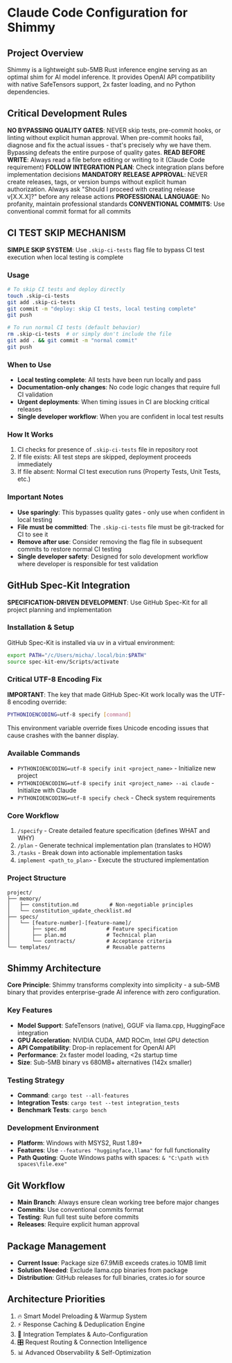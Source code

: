# Claude Code Configuration for Shimmy

## Project Overview
Shimmy is a lightweight sub-5MB Rust inference engine serving as an optimal shim for AI model inference. It provides OpenAI API compatibility with native SafeTensors support, 2x faster loading, and no Python dependencies.

## Critical Development Rules

**NO BYPASSING QUALITY GATES**: NEVER skip tests, pre-commit hooks, or linting without explicit human approval. When pre-commit hooks fail, diagnose and fix the actual issues - that's precisely why we have them. Bypassing defeats the entire purpose of quality gates.
**READ BEFORE WRITE**: Always read a file before editing or writing to it (Claude Code requirement)
**FOLLOW INTEGRATION PLAN**: Check integration plans before implementation decisions
**MANDATORY RELEASE APPROVAL**: NEVER create releases, tags, or version bumps without explicit human authorization. Always ask "Should I proceed with creating release v[X.X.X]?" before any release actions
**PROFESSIONAL LANGUAGE**: No profanity, maintain professional standards
**CONVENTIONAL COMMITS**: Use conventional commit format for all commits

## CI TEST SKIP MECHANISM

**SIMPLE SKIP SYSTEM**: Use `.skip-ci-tests` flag file to bypass CI test execution when local testing is complete

### Usage
```bash
# To skip CI tests and deploy directly
touch .skip-ci-tests
git add .skip-ci-tests
git commit -m "deploy: skip CI tests, local testing complete"
git push

# To run normal CI tests (default behavior)
rm .skip-ci-tests  # or simply don't include the file
git add . && git commit -m "normal commit"
git push
```

### When to Use
- **Local testing complete**: All tests have been run locally and pass
- **Documentation-only changes**: No code logic changes that require full CI validation
- **Urgent deployments**: When timing issues in CI are blocking critical releases
- **Single developer workflow**: When you are confident in local test results

### How It Works
1. CI checks for presence of `.skip-ci-tests` file in repository root
2. If file exists: All test steps are skipped, deployment proceeds immediately
3. If file absent: Normal CI test execution runs (Property Tests, Unit Tests, etc.)

### Important Notes
- **Use sparingly**: This bypasses quality gates - only use when confident in local testing
- **File must be committed**: The `.skip-ci-tests` file must be git-tracked for CI to see it
- **Remove after use**: Consider removing the flag file in subsequent commits to restore normal CI testing
- **Single developer safety**: Designed for solo development workflow where developer is responsible for test validation

## GitHub Spec-Kit Integration

**SPECIFICATION-DRIVEN DEVELOPMENT**: Use GitHub Spec-Kit for all project planning and implementation

### Installation & Setup
GitHub Spec-Kit is installed via uv in a virtual environment:
```bash
export PATH="/c/Users/micha/.local/bin:$PATH"
source spec-kit-env/Scripts/activate
```

### Critical UTF-8 Encoding Fix
**IMPORTANT**: The key that made GitHub Spec-Kit work locally was the UTF-8 encoding override:

```bash
PYTHONIOENCODING=utf-8 specify [command]
```

This environment variable override fixes Unicode encoding issues that cause crashes with the banner display.

### Available Commands
- `PYTHONIOENCODING=utf-8 specify init <project_name>` - Initialize new project
- `PYTHONIOENCODING=utf-8 specify init <project_name> --ai claude` - Initialize with Claude
- `PYTHONIOENCODING=utf-8 specify check` - Check system requirements

### Core Workflow
1. `/specify` - Create detailed feature specification (defines WHAT and WHY)
2. `/plan` - Generate technical implementation plan (translates to HOW)
3. `/tasks` - Break down into actionable implementation tasks
4. `implement <path_to_plan>` - Execute the structured implementation

### Project Structure
```
project/
├── memory/
│   ├── constitution.md          # Non-negotiable principles
│   └── constitution_update_checklist.md
├── specs/
│   └── [feature-number]-[feature-name]/
│       ├── spec.md             # Feature specification
│       ├── plan.md             # Technical plan
│       └── contracts/          # Acceptance criteria
└── templates/                  # Reusable patterns
```

## Shimmy Architecture

**Core Principle**: Shimmy transforms complexity into simplicity - a sub-5MB binary that provides enterprise-grade AI inference with zero configuration.

### Key Features
- **Model Support**: SafeTensors (native), GGUF via llama.cpp, HuggingFace integration
- **GPU Acceleration**: NVIDIA CUDA, AMD ROCm, Intel GPU detection
- **API Compatibility**: Drop-in replacement for OpenAI API
- **Performance**: 2x faster model loading, <2s startup time
- **Size**: Sub-5MB binary vs 680MB+ alternatives (142x smaller)

### Testing Strategy
- **Command**: `cargo test --all-features`
- **Integration Tests**: `cargo test --test integration_tests`
- **Benchmark Tests**: `cargo bench`

### Development Environment
- **Platform**: Windows with MSYS2, Rust 1.89+
- **Features**: Use `--features "huggingface,llama"` for full functionality
- **Path Quoting**: Quote Windows paths with spaces: `& "C:\path with spaces\file.exe"`

## Git Workflow
- **Main Branch**: Always ensure clean working tree before major changes
- **Commits**: Use conventional commits format
- **Testing**: Run full test suite before commits
- **Releases**: Require explicit human approval

## Package Management
- **Current Issue**: Package size 67.9MiB exceeds crates.io 10MB limit
- **Solution Needed**: Exclude llama.cpp binaries from package
- **Distribution**: GitHub releases for full binaries, crates.io for source

## Architecture Priorities
1. 🔥 Smart Model Preloading & Warmup System
2. ⚡ Response Caching & Deduplication Engine
3. 🔧 Integration Templates & Auto-Configuration
4. 🎛️ Request Routing & Connection Intelligence
5. 📊 Advanced Observability & Self-Optimization
